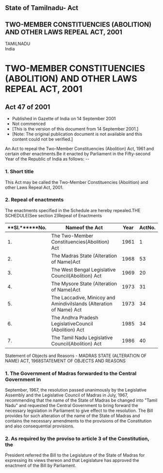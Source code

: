 ## State of Tamilnadu- Act

## TWO-MEMBER CONSTITUENCIES (ABOLITION) AND OTHER LAWS REPEAL ACT, 2001

TAMILNADU  
India

# TWO-MEMBER CONSTITUENCIES (ABOLITION) AND OTHER LAWS REPEAL ACT, 2001

## Act 47 of 2001

  * Published in Gazette of India on 14 September 2001 
  * Not commenced 
  * [This is the version of this document from 14 September 2001.] 
  * [Note: The original publication document is not available and this content could not be verified.] 

An Act to repeal the Two-Member Constituencies (Abolition) Act, 1961 and
certain other enactments.Be it enacted by Parliament in the Fifty-second Year
of the Republic of India as follows: --

### 1. Short title

This Act may be called the Two-Member Constituencies (Abolition) and other
Laws Repeal Act, 2001.

### 2. Repeal of enactments

The enactments specified in the Schedule are hereby repealed.THE SCHEDULE(See
section 2)Repeal of Enactments

**Sl.********No.** |  **Nameof the Act** | **Year** |  **ActNo.**  
---|---|---|---  
1. |  The Two-Member Constituencies(Abolition) Act | 1961 | 1  
2. |  The Madras State (Alteration of Name)Act | 1968 | 53  
3. |  The West Bengal Legislative Council(Abolition) Act | 1969 | 20  
4. |  The Mysore State (Alteration of Name)Act | 1973 | 31  
5. |  The Laccadive, Minicoy and AmindiviIslands (Alteration of Name) Act | 1973 | 34  
6. |  The Andhra Pradesh LegislativeCouncil (Abolition) Act | 1985 | 34  
7. |  The Tamil Nadu Legislative Council(Abolition) Act | 1986 | 40  
  
Statement of Objects and Reasons - MADRAS STATE (ALTERATION OF NAME) ACT,
1968STATEMENT OF OBJECTS AND REASONS

### 1\. The Government of Madras forwarded to the Central Government in
September, 1967, the resolution passed unanimously by the Legislative Assembly
and the Legislative Council of Madras in July, 1967, recommending that the
name of the State of Madras be changed into "Tamil Nadu" and requested the
Central Government to bring forward the necessary legislation in Parliament to
give effect to the resolution. The Bill provides for such alteration of the
name of the State of Madras and contains the necessary amendments to the
provisions of the Constitution and also consequential provisions.

### 2\. As required by the proviso to article 3 of the Constitution, the
President referred the Bill to the Legislature of the State of Madras for
expressing its views thereon and that Legislature has approved the enactment
of the Bill by Parliament.

